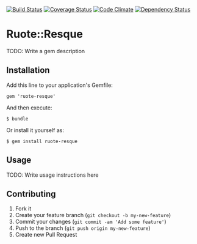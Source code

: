 [![Build Status](https://travis-ci.org/adrienkohlbecker/ruote-resque.png)](https://travis-ci.org/adrienkohlbecker/ruote-resque) [![Coverage Status](https://coveralls.io/repos/adrienkohlbecker/ruote-resque/badge.png?branch=master)](https://coveralls.io/r/adrienkohlbecker/ruote-resque) [![Code Climate](https://codeclimate.com/github/adrienkohlbecker/ruote-resque.png)](https://codeclimate.com/github/adrienkohlbecker/ruote-resque) [![Dependency Status](https://gemnasium.com/adrienkohlbecker/ruote-resque.png)](https://gemnasium.com/adrienkohlbecker/ruote-resque)

# Ruote::Resque

TODO: Write a gem description

## Installation

Add this line to your application's Gemfile:

    gem 'ruote-resque'

And then execute:

    $ bundle

Or install it yourself as:

    $ gem install ruote-resque

## Usage

TODO: Write usage instructions here

## Contributing

1. Fork it
2. Create your feature branch (`git checkout -b my-new-feature`)
3. Commit your changes (`git commit -am 'Add some feature'`)
4. Push to the branch (`git push origin my-new-feature`)
5. Create new Pull Request

